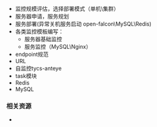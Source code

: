 ###
- 监控规模评估，选择部署模式（单机\集群）
- 服务器申请，服务规划
- 服务部署(异常关机服务启动 open-falcon\MySQL\Redis\)
- 各类监控模板编写：
  - 服务器基础监控
  - 服务监控（MySQL\Nginx）
- endpoint规范
- URL
- 自监控tycs-anteye
- task模块
- Redis
- MySQL

### 相关资源
- 
